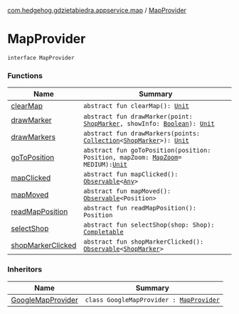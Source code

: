 [com.hedgehog.gdzietabiedra.appservice.map](../index.md) / [MapProvider](./index.md)

# MapProvider

`interface MapProvider`

### Functions

| Name | Summary |
|---|---|
| [clearMap](clear-map.md) | `abstract fun clearMap(): `[`Unit`](https://kotlinlang.org/api/latest/jvm/stdlib/kotlin/-unit/index.html) |
| [drawMarker](draw-marker.md) | `abstract fun drawMarker(point: `[`ShopMarker`](../-shop-marker/index.md)`, showInfo: `[`Boolean`](https://kotlinlang.org/api/latest/jvm/stdlib/kotlin/-boolean/index.html)`): `[`Unit`](https://kotlinlang.org/api/latest/jvm/stdlib/kotlin/-unit/index.html) |
| [drawMarkers](draw-markers.md) | `abstract fun drawMarkers(points: `[`Collection`](https://kotlinlang.org/api/latest/jvm/stdlib/kotlin.collections/-collection/index.html)`<`[`ShopMarker`](../-shop-marker/index.md)`>): `[`Unit`](https://kotlinlang.org/api/latest/jvm/stdlib/kotlin/-unit/index.html) |
| [goToPosition](go-to-position.md) | `abstract fun goToPosition(position: Position, mapZoom: `[`MapZoom`](../-map-zoom/index.md)` = MEDIUM): `[`Unit`](https://kotlinlang.org/api/latest/jvm/stdlib/kotlin/-unit/index.html) |
| [mapClicked](map-clicked.md) | `abstract fun mapClicked(): `[`Observable`](http://reactivex.io/RxJava/javadoc/io/reactivex/Observable.html)`<`[`Any`](https://kotlinlang.org/api/latest/jvm/stdlib/kotlin/-any/index.html)`>` |
| [mapMoved](map-moved.md) | `abstract fun mapMoved(): `[`Observable`](http://reactivex.io/RxJava/javadoc/io/reactivex/Observable.html)`<Position>` |
| [readMapPosition](read-map-position.md) | `abstract fun readMapPosition(): Position` |
| [selectShop](select-shop.md) | `abstract fun selectShop(shop: Shop): `[`Completable`](http://reactivex.io/RxJava/javadoc/io/reactivex/Completable.html) |
| [shopMarkerClicked](shop-marker-clicked.md) | `abstract fun shopMarkerClicked(): `[`Observable`](http://reactivex.io/RxJava/javadoc/io/reactivex/Observable.html)`<`[`ShopMarker`](../-shop-marker/index.md)`>` |

### Inheritors

| Name | Summary |
|---|---|
| [GoogleMapProvider](../-google-map-provider/index.md) | `class GoogleMapProvider : `[`MapProvider`](./index.md) |

